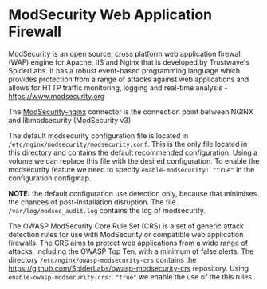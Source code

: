 # ModSecurity Web Application Firewall

ModSecurity is an open source, cross platform web application firewall (WAF) engine for Apache, IIS and Nginx that is developed by Trustwave's SpiderLabs. It has a robust event-based programming language which provides protection from a range of attacks against web applications and allows for HTTP traffic monitoring, logging and real-time analysis - https://www.modsecurity.org

The [ModSecurity-nginx](https://github.com/SpiderLabs/ModSecurity-nginx) connector is the connection point between NGINX and libmodsecurity (ModSecurity v3).

The default modsecurity configuration file is located in `/etc/nginx/modsecurity/modsecurity.conf`. This is the only file located in this directory and contains the default recommended configuration. Using a volume we can replace this file with the desired configuration.
To enable the modsecurity feature we need to specify `enable-modsecurity: "true"` in the configuration configmap.

**NOTE:** the default configuration use detection only, because that minimises the chances of post-installation disruption.
The file `/var/log/modsec_audit.log` contains the log of modsecurity.


The OWASP ModSecurity Core Rule Set (CRS) is a set of generic attack detection rules for use with ModSecurity or compatible web application firewalls. The CRS aims to protect web applications from a wide range of attacks, including the OWASP Top Ten, with a minimum of false alerts.
The directory `/etc/nginx/owasp-modsecurity-crs` contains the https://github.com/SpiderLabs/owasp-modsecurity-crs repository.
Using `enable-owasp-modsecurity-crs: "true"` we enable the use of the this rules.
